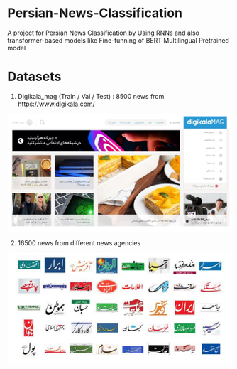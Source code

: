 # Persian-News-Classification
A project for Persian News Classification by Using RNNs and also transformer-based models like Fine-tunning of BERT Multilingual Pretrained model 

# Datasets

1. Digikala_mag (Train / Val / Test) : 8500 news from https://www.digikala.com/ 

![Screenshot](https://github.com/moeinheidari/Persian-News-Classification/blob/main/Datasets/digikala.png)

2. 16500 news from different news agencies

![Screenshot](https://github.com/moeinheidari/Persian-News-Classification/blob/main/Datasets/dataset2.png)

